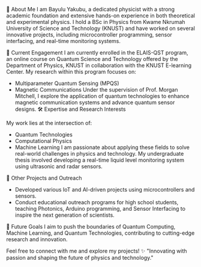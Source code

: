 👋 About Me
I am Bayulu Yakubu, a dedicated physicist with a strong academic foundation and extensive hands-on experience in both theoretical and experimental physics. I hold a BSc in Physics from Kwame Nkrumah University of Science and Technology (KNUST) and have worked on several innovative projects, including microcontroller programming, sensor interfacing, and real-time monitoring systems.

🔬 Current Engagement
I am currently enrolled in the ELAIS-QST program, an online course on Quantum Science and Technology offered by the Department of Physics, KNUST in collaboration with the KNUST E-learning Center. My research within this program focuses on:
* Multiparameter Quantum Sensing (MPQS)
* Magnetic Communications
Under the supervision of Prof. Morgan Mitchell, I explore the application of quantum technologies to enhance magnetic communication systems and advance quantum sensor designs.
🛠️ Expertise and Research Interests

My work lies at the intersection of:
* Quantum Technologies
* Computational Physics
* Machine Learning
I am passionate about applying these fields to solve real-world challenges in physics and technology. My undergraduate thesis involved developing a real-time liquid level monitoring system using ultrasonic and radar sensors.

🌟 Other Projects and Outreach
* Developed various IoT and AI-driven projects using microcontrollers and sensors.
* Conduct educational outreach programs for high school students, teaching Photonics, Arduino programming, and Sensor Interfacing to inspire the next generation of scientists.

🚀 Future Goals
I aim to push the boundaries of Quantum Computing, Machine Learning, and Quantum Technologies, contributing to cutting-edge research and innovation.

Feel free to connect with me and explore my projects!
✨ "Innovating with passion and shaping the future of physics and technology."
